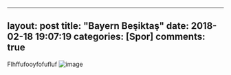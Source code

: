 
---
layout: post
title: "Bayern Beşiktaş"
date: 2018-02-18 19:07:19
categories: [Spor]
comments: true
---
Flhffufooyfofufluf
![image](https://lh5.googleusercontent.com/proxy/avvSfgbF_KAU8BnugBX_gK8Nbf9Q6Yv-r7LyTt0IEvpyWA3I-1IhVm80CPO4ahmPmkOzXq3AvJUwAWsSmu79VtbiA1TDwiiZsvKgH3NDIZHfOxKKy9xO7FQuXb_oFPGU2V_fNQ=w384-h384-nc)

